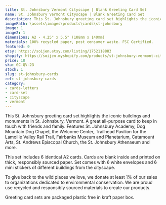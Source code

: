 ```yaml
---
title: St. Johnsbury Vermont Cityscape | Blank Greeting Card Set
name: St. Johnsbury Vermont Cityscape | Blank Greeting Card Set
description: This St. Johnsbury greeting card set highlights the iconic buildings and monuments in St. Johnsbury, Vermont. A great all-purpose card to keep in touch with friends and family. Features St. Johnsbury Academy, Dog Mountain Dog Chapel, the Welcome Center, Trailhead Pavilion for the Lamoille Valley Rail Trail, Fairbanks Museum and Planetarium, Catamount Arts, St. Andrews Episcopal Church, the St. Johnsbury Athenaeum and more. Made in USA.
imagePath: \assets\images\products\cards\st-johnsbury
image: 1
image2: 1
dimensions: A2 - 4.25" x 5.5" (108mm x 140mm)
materials: 100% recycled paper, post consumer waste. FSC Certified.
featured: 0
etsy: https://soijen.etsy.com/listing/1752118883
shopify: https://soijen.myshopify.com/products/st-johnsbury-vermont-cityscape-blank-greeting-card-set
price: 18
sku: GC-QV-23
stock: 1
slug: st-johnsbury-cards
ref: st-johnsbury-cards
category:
- cards-letters
- card-set
- cityscape
- vermont
---
```

This St. Johnsbury greeting card set highlights the iconic buildings and monuments in St. Johnsbury, Vermont. A great all-purpose card to keep in touch with friends and family. Features St. Johnsbury Academy, Dog Mountain Dog Chapel, the Welcome Center, Trailhead Pavilion for the Lamoille Valley Rail Trail, Fairbanks Museum and Planetarium, Catamount Arts, St. Andrews Episcopal Church, the St. Johnsbury Athenaeum and more.

This set includes 6 identical A2 cards. Cards are blank inside and printed on thick, responsibly sourced paper. Set comes with 6 white envelopes and 6 mini stickers of different buildings from the cityscape.

To give back to the wild places we love, we donate at least 1% of our sales to organizations dedicated to environmental conservation. We are proud use recycled and responsibly sourced materials to create our products.

Greeting card sets are packaged plastic free in kraft paper box.
